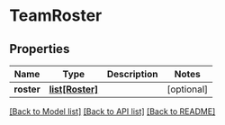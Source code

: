 # TeamRoster

## Properties
Name | Type | Description | Notes
------------ | ------------- | ------------- | -------------
**roster** | [**list[Roster]**](Roster.md) |  | [optional] 

[[Back to Model list]](../README.md#documentation-for-models) [[Back to API list]](../README.md#documentation-for-api-endpoints) [[Back to README]](../README.md)


